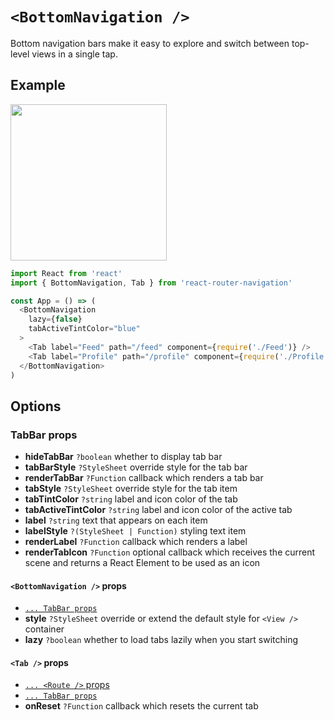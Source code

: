 # ```<BottomNavigation />```
Bottom navigation bars make it easy to explore and switch between top-level views in a single tap.


## Example
<img src="https://raw.githubusercontent.com/LeoLeBras/react-router-navigation/master/docs/bottom-navigation.gif" width="250">

```js
import React from 'react'
import { BottomNavigation, Tab } from 'react-router-navigation'

const App = () => (
  <BottomNavigation
    lazy={false}
    tabActiveTintColor="blue"
  >
    <Tab label="Feed" path="/feed" component={require('./Feed')} />
    <Tab label="Profile" path="/profile" component={require('./Profile')} />
  </BottomNavigation>
)
```

## Options

### TabBar props
* **hideTabBar** ```?boolean``` whether to display tab bar
* **tabBarStyle** ```?StyleSheet``` override style for the tab bar
* **renderTabBar** ```?Function``` callback which renders a tab bar
* **tabStyle** ```?StyleSheet``` override style for the tab item
* **tabTintColor** ```?string``` label and icon color of the tab
* **tabActiveTintColor** ```?string``` label and icon color of the active tab
* **label** ```?string``` text that appears on each item
* **labelStyle** ```?(StyleSheet | Function)``` styling text item
* **renderLabel** ```?Function``` callback which renders a label
* **renderTabIcon** ```?Function``` optional callback which receives the current scene and returns a React Element to be used as an icon

#### ```<BottomNavigation />``` props
* [```... TabBar props```](https://github.com/LeoLeBras/react-router-navigation/blob/master/docs/BOTTOM_NAVIGATION.md#tabbar-props)
* **style** ```?StyleSheet``` override or extend the default style for ```<View />``` container
* **lazy** ```?boolean``` whether to load tabs lazily when you start switching

#### ```<Tab />``` props
* [```... <Route />``` props](https://reacttraining.com/react-router/native/api/Route)
* [```... TabBar props```](https://github.com/LeoLeBras/react-router-navigation/blob/master/docs/BOTTOM_NAVIGATION.md#tabbar-props)
* **onReset** ```?Function``` callback which resets the current tab
